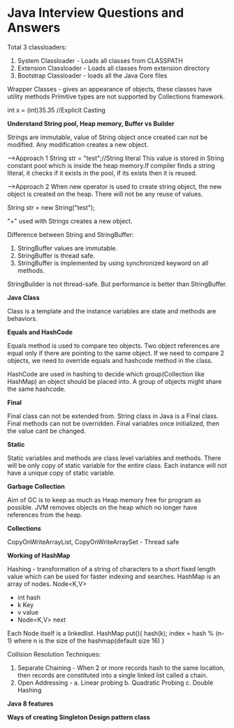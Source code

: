 # Java Interview Questions and Answers

Total 3 classloaders:
1. System Classloader - Loads all classes from CLASSPATH
2. Extension Classloader - Loads all classes from extension directory
3. Bootstrap Classloader - loads all the Java Core files

Wrapper Classes - gives an appearance of objects, these classes have utility methods
Primitive types are not supported by Collections framework.

int x = (int)35.35 //Explicit Casting

**Understand String pool, Heap memory, Buffer vs Builder**

Strings are immutable, value of String object once created can not be modified.
Any modification creates a new object.

-->Approach 1
String str = "test";//String literal
This value is stored in String constant pool which is inside the heap memory.If compiler finds a string literal,
it checks if it exists in the pool, if its exists then it is reused.

-->Approach 2
When new operator is used to create string object, the new object is created on the heap.
There will not be any reuse of values.

String str = new String("test");

"+" used with Strings creates a new object.

Difference between String and StringBuffer:
1. StringBuffer values are immutable.
2. StringBuffer is thread safe.
3. StringBuffer is implemented by using synchronized keyword on all methods.

StringBuilder is not thread-safe. But performance is better than StringBuffer.

**Java Class**

Class is a template and the instance variables are state and methods are behaviors.

**Equals and HashCode**

Equals method is used to compare teo objects. Two object references are equal only if there are pointing to the same object.
If we need to compare 2 objects, we need to override equals and hashcode method in the class.

HashCode are used in hashing to decide which group(Collection like HashMap) an object should be placed into.
A group of objects might share the same hashcode.

**Final**

Final class can not be extended from. String class in Java is a Final class.
Final methods can not be overridden.
Final variables once initialized, then the value cant be changed.

**Static**

Static variables and methods are class level variables and methods.
There will be only copy of static variable for the entire class. Each instance will not have a unique copy of static variable.

**Garbage Collection**

Aim of GC is to keep as much as Heap memory free for program as possible.
JVM removes objects on the heap which no longer have references from the heap.

**Collections**

CopyOnWriteArrayList, CopyOnWriteArraySet - Thread safe

**Working of HashMap**

Hashing - transformation of a string of characters to a short fixed length value which can be used for faster indexing and searches.
HashMap is an array of nodes.
Node<K,V>
- int hash
- k Key
- v value
- Node<K,V> next

Each Node itself is a linkedlist.
HashMap put(){
    hash(k);
    index = hash % (n-1) where n is the size of the hashmap(default size 16)
}

Collision Resolution Techniques:
1. Separate Chaining - When 2 or more records hash to the same location, then records are constituted into a
   single linked list called a chain.
2. Open Addressing -
    a. Linear probing
    b. Quadratic Probing
    c. Double Hashing   

**Java 8 features**


**Ways of creating Singleton Design pattern class**



 